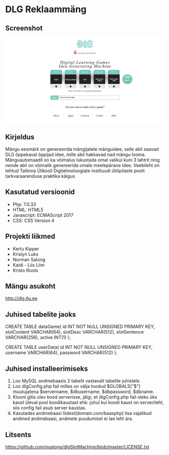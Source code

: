 # DLG Reklaammäng

## Screenshot
![Game screenshot](img/dlg_game.png)

## Kirjeldus
Mängu eesmärk on genereerida mängijatele mänguidee, selle abil saavad DLG õppekaval õppijad idee, mille abil
hakkavad nad mängu looma. Mänguautomaadil on ka võimalus lukustada omal valikul kuni 3 lahtrit ning nende abil on
võimalik genereerida omale meelepärane idee.
Veebileht on tehtud Tallinna Ülikooli Digitehnoloogiate instituudi üliõpilaste poolt tarkvaraarenduse praktika käigus

## Kasutatud versioonid
- Php: 7.0.33
- HTML: HTML5
- Javascript: ECMAScript 2017
- CSS: CSS Version 4

## Projekti liikmed
- Kertu Kipper
- Krislyn Luks
- Norman Salong
- Kaidi - Liis Liim
- Kristo Roots

## Mängu asukoht

  http://dlg.tlu.ee

## Juhised tabelite jaoks

CREATE TABLE dataGame(
id INT NOT NULL UNSIGNED PRIMARY KEY,
slotContent VARCHAR(64),
slotDesc VARCHAR(512),
slotSentence VARCHAR(256),
active INT(1)
);

CREATE TABLE userData(
id INT NOT NULL UNSIGNED PRIMARY KEY,
username VARCHAR(64),
password VARCHAR(512)
);

## Juhised installeerimiseks

1. Loo MySQL andmebaasis 2 tabelit vastavalt tabelite juhistele.
2. Loo dlgConfig.php fail milles on välja toodud $GLOBALS["$"] muutujatena $servername, $dbusername, $dbpassword, $dbname.
3. Klooni gitis olev kood serverisse, jälgi, et dlgConfig.php fail oleks üks kaust üleval pool koodikaustast ehk: 
juhul kui koodi kaust on server/leht, siis config fail asub server kaustas.
4. Kasutades andmebaasi liidest(domain.com/baasphp) lisa vajalikud andmed andmebaasi, andmete puudumisel ei lae leht ära.

## Litsents

https://github.com/nsalong/dlgSlotMachine/blob/master/LICENSE.txt
